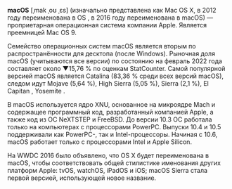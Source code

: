 **macOS** [ˌmak ˌoʊ ˌɛs] (изначально представлена как Mac OS X, в 2012 году переименована в OS , в 2016 году переименована в macOS) — проприетарная операционная система компании Apple. Является преемницей Mac OS 9.

Семейство операционных систем macOS является вторым по распространённости для десктопа (после Windows). Рыночная доля macOS (учитываются все версии) по состоянию на февраль 2022 года составляет около ▼15,76 % по оценкам StatCounter. Самой популярной версией macOS является Catalina (83,36 % среди всех версий macOS), следом идут Mojave (5,64 %), High Sierra (5,05 %), Sierra (2,1 %), El Capitan , Yosemite .

В macOS используется ядро XNU, основанное на микроядре Mach и содержащее программный код, разработанный компанией Apple, а также код из ОС NeXTSTEP и FreeBSD. До версии 10.3 ОС работала только на компьютерах с процессорами PowerPC. Выпуски 10.4 и 10.5 поддерживали как PowerPC-, так и Intel-процессоры. Начиная с 10.6, macOS работает только с процессорами Intel и Apple Silicon.



На WWDC 2016 было объявлено, что OS X будет переименована в macOS, чтобы соответствовать общей стилистике именования других платформ Apple: tvOS, watchOS, iPadOS и iOS; macOS Sierra стала первой версией, использующей новое название.